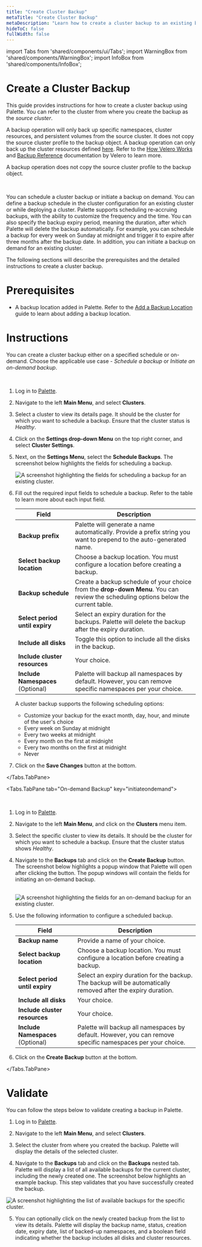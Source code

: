 ```yaml
---
title: "Create Cluster Backup"
metaTitle: "Create Cluster Backup"
metaDescription: "Learn how to create a cluster backup to an existing backup location."
hideToC: false
fullWidth: false
---
```


import Tabs from 'shared/components/ui/Tabs';
import WarningBox from 'shared/components/WarningBox';
import InfoBox from 'shared/components/InfoBox';



# Create a Cluster Backup

This guide provides instructions for how to create a cluster backup using Palette. You can refer to the cluster from where you create the backup as the *source cluster*. 

A backup operation will only back up specific namespaces, cluster resources, and persistent volumes from the source cluster. It does not copy the source cluster profile to the backup object. A backup operation can only back up the cluster resources defined [here](https://velero.io/docs/main/restore-reference/#restore-order). Refer to the [How Velero Works](https://velero.io/docs/main/how-velero-works/) and [Backup Reference](https://velero.io/docs/main/backup-reference/) documentation by Velero to learn more.
<br/>
<InfoBox>

A backup operation does not copy the source cluster profile to the backup object. 

</InfoBox>
<br />

You can schedule a cluster backup or initiate a backup on demand. You can define a backup schedule in the cluster configuration for an existing cluster or while deploying a cluster. Palette supports scheduling re-accruing backups, with the ability to customize the frequency and the time. You can also specify the backup expiry period, meaning the duration, after which Palette will delete the backup automatically. For example, you can schedule a backup for every week on Sunday at midnight and trigger it to expire after three months after the backup date. In addition, you can initiate a backup on demand for an existing cluster. 



The following sections will describe the prerequisites and the detailed instructions to create a cluster backup.


# Prerequisites

- A backup location added in Palette. Refer to the [Add a Backup Location](/clusters/cluster-management/backup-restore/add-backup-location) guide to learn about adding a backup location. 


# Instructions

You can create a cluster backup either on a specified schedule or on-demand. Choose the applicable use case - *Schedule a backup* or *Initiate an on-demand backup*. 
<br />

<Tabs>
<Tabs.TabPane tab="Schedule a Backup" key="schedulebackup">

<br />

1. Log in to [Palette](https://console.spectrocloud.com/).


2. Navigate to the left **Main Menu**, and select **Clusters**. 


3. Select a cluster to view its details page. It should be the cluster for which you want to schedule a backup. Ensure that the cluster status is *Healthy*. 


4. Click on the **Settings drop-down Menu** on the top right corner, and select **Cluster Settings**.


5. Next, on the **Settings Menu**, select the **Schedule Backups**. The screenshot below highlights the fields for scheduling a backup. 

	![A screenshot highlighting the fields for scheduling a backup for an existing cluster.](/clusters_cluster-management_backup-restore_scheduled-backup.png)


6. Fill out the required input fields to schedule a backup. Refer to the table to learn more about each input field.

	|**Field**|**Description**|
	|---|---|
	|**Backup prefix**|Palette will generate a name automatically. Provide a prefix string you want to prepend to the auto-generated name. |
	|**Select backup location**|Choose a backup location. You must configure a location before creating a backup. |
	|**Backup schedule**|Create a backup schedule of your choice from the **drop-down Menu**. You can review the scheduling options below the current table.|
	|**Select period until expiry**|Select an expiry duration for the backups. Palette will delete the backup after the expiry duration.|
	|**Include all disks**|Toggle this option to include all the disks in the backup.|
	|**Include cluster resources**|Your choice.|
	|**Include Namespaces** (Optional)| Palette will backup all namespaces by default. However, you can remove specific namespaces per your choice. |

	A cluster backup supports the following scheduling options:	

	* Customize your backup for the exact month, day, hour, and minute of the user's choice
	* Every week on Sunday at midnight
	* Every two weeks at midnight
	* Every month on the first at midnight
	* Every two months on the first at midnight
	* Never


7. Click on the **Save Changes** button at the bottom. 


</Tabs.TabPane>

<Tabs.TabPane tab="On-demand Backup" key="initiateondemand">

<br />


1. Log in to [Palette](https://console.spectrocloud.com/).


2. Navigate to the left **Main Menu**, and click on the **Clusters** menu item. 


3. Select the specific cluster to view its details. It should be the cluster for which you want to schedule a backup. Ensure that the cluster status shows *Healthy*. 


4. Navigate to the **Backups** tab and click on the **Create Backup** button. The screenshot below highlights a popup window that Palette will open after clicking the button. The popup windows will contain the fields for initiating an on-demand backup. <br /><br />

	![A screenshot highlighting the fields for an on-demand backup for an existing cluster.](/clusters_cluster-management_backup-restore_ondemand-backup.png)



5. Use the following information to configure a scheduled backup.

	|**Field**|**Description**|
	|---|---|
	|**Backup name**|Provide a name of your choice. |
	|**Select backup location**|Choose a backup location. You must configure a location before creating a backup. |
	|**Select period until expiry**|Select an expiry duration for the backup. The backup will be automatically removed after the expiry duration.|
	|**Include all disks**|Your choice.|
	|**Include cluster resources**|Your choice.|
	|**Include Namespaces** (Optional)| Palette will backup all namespaces by default. However, you can remove specific namespaces per your choice. |


6. Click on the **Create Backup** button at the bottom. 


</Tabs.TabPane>
</Tabs>


# Validate

You can follow the steps below to validate creating a backup in Palette.
<br />

1. Log in to [Palette](https://console.spectrocloud.com/).


2. Navigate to the left **Main Menu**, and select **Clusters**. 


3. Select the cluster from where you created the backup. Palette will display the details of the selected cluster. 


4. Navigate to the **Backups** tab and click on the **Backups** nested tab. Palette will display a list of all available backups for the current cluster, including the newly created one. The screenshot below highlights an example backup. This step validates that you have successfully created the backup. 

  ![A screenshot highlighting the list of available backups for the specific cluster.](/clusters_cluster-management_backup-restore_view-backup.png)


5. You can optionally click on the newly created backup from the list to view its details. Palette will display the backup name, status, creation date, expiry date, list of backed-up namespaces, and a boolean field indicating whether the backup includes all disks and cluster resources. 
